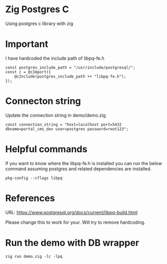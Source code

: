 # Zig Postgres C
Using postgres c library with zig

# Important 
I have hardcoded  the include path of libpq-fe.h

```
const postgres_include_path = "/usr/include/postgresql/"; 
const c = @cImport({
    @cInclude(postgres_include_path ++ "libpq-fe.h");
});

```

# Connecton string
Update the connection string in demo/demo.zig

```
const connection_string = "host=localhost port=5432 dbname=portal_cms_dev user=postgres password=root123";
```

# Helpful commands
If you want to know where the libpq-fe.h is installed you can run the below command assuming postgres and related dependencies are installed.

```
pkg-config --cflags libpq
```

# References
URL: https://www.postgresql.org/docs/current/libpq-build.html


Please change this to work for your.  Will try to remove hardcoding.


# Run the demo with DB wrapper

```
zig run demo.zig -lc -lpq
```





